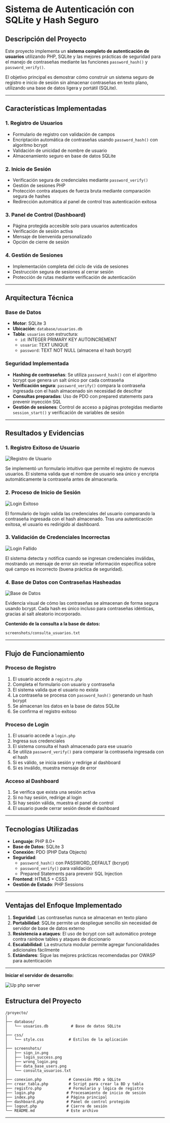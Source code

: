 # Sistema de Autenticación con SQLite y Hash Seguro

## Descripción del Proyecto

Este proyecto implementa un **sistema completo de autenticación de usuarios** utilizando PHP, SQLite y las mejores prácticas de seguridad para el manejo de contraseñas mediante las funciones `password_hash()` y `password_verify()`.

El objetivo principal es demostrar cómo construir un sistema seguro de registro e inicio de sesión sin almacenar contraseñas en texto plano, utilizando una base de datos ligera y portátil (SQLite).

---

## Características Implementadas

### 1. **Registro de Usuarios**
- Formulario de registro con validación de campos
- Encriptación automática de contraseñas usando `password_hash()` con algoritmo bcrypt
- Validación de unicidad de nombre de usuario
- Almacenamiento seguro en base de datos SQLite

### 2. **Inicio de Sesión**
- Verificación segura de credenciales mediante `password_verify()`
- Gestión de sesiones PHP
- Protección contra ataques de fuerza bruta mediante comparación segura de hashes
- Redirección automática al panel de control tras autenticación exitosa

### 3. **Panel de Control (Dashboard)**
- Página protegida accesible solo para usuarios autenticados
- Verificación de sesión activa
- Mensaje de bienvenida personalizado
- Opción de cierre de sesión

### 4. **Gestión de Sesiones**
- Implementación completa del ciclo de vida de sesiones
- Destrucción segura de sesiones al cerrar sesión
- Protección de rutas mediante verificación de autenticación

---

## Arquitectura Técnica

### Base de Datos
- **Motor**: SQLite 3
- **Ubicación**: `database/usuarios.db`
- **Tabla**: `usuarios` con estructura:
  - `id`: INTEGER PRIMARY KEY AUTOINCREMENT
  - `usuario`: TEXT UNIQUE
  - `password`: TEXT NOT NULL (almacena el hash bcrypt)

### Seguridad Implementada
- **Hashing de contraseñas**: Se utiliza `password_hash()` con el algoritmo bcrypt que genera un salt único por cada contraseña
- **Verificación segura**: `password_verify()` compara la contraseña ingresada con el hash almacenado sin necesidad de descifrar
- **Consultas preparadas**: Uso de PDO con prepared statements para prevenir inyección SQL
- **Gestión de sesiones**: Control de acceso a páginas protegidas mediante `session_start()` y verificación de variables de sesión

---

## Resultados y Evidencias

### 1. Registro Exitoso de Usuario
![Registro de Usuario](screenshots/sign_in.png)

Se implementó un formulario intuitivo que permite el registro de nuevos usuarios. El sistema valida que el nombre de usuario sea único y encripta automáticamente la contraseña antes de almacenarla.

### 2. Proceso de Inicio de Sesión
![Login Exitoso](screenshots/login_success.png)

El formulario de login valida las credenciales del usuario comparando la contraseña ingresada con el hash almacenado. Tras una autenticación exitosa, el usuario es redirigido al dashboard.

### 3. Validación de Credenciales Incorrectas
![Login Fallido](screenshots/wrong_login.png)

El sistema detecta y notifica cuando se ingresan credenciales inválidas, mostrando un mensaje de error sin revelar información específica sobre qué campo es incorrecto (buena práctica de seguridad).

### 4. Base de Datos con Contraseñas Hasheadas
![Base de Datos](screenshots/data_base_users.png)

Evidencia visual de cómo las contraseñas se almacenan de forma segura usando bcrypt. Cada hash es único incluso para contraseñas idénticas, gracias al salt aleatorio incorporado.

**Contenido de la consulta a la base de datos:**
```
screenshots/consulta_usuarios.txt
```

---

## Flujo de Funcionamiento

### Proceso de Registro
1. El usuario accede a `registro.php`
2. Completa el formulario con usuario y contraseña
3. El sistema valida que el usuario no exista
4. La contraseña se procesa con `password_hash()` generando un hash bcrypt
5. Se almacenan los datos en la base de datos SQLite
6. Se confirma el registro exitoso

### Proceso de Login
1. El usuario accede a `login.php`
2. Ingresa sus credenciales
3. El sistema consulta el hash almacenado para ese usuario
4. Se utiliza `password_verify()` para comparar la contraseña ingresada con el hash
5. Si es válido, se inicia sesión y redirige al dashboard
6. Si es inválido, muestra mensaje de error

### Acceso al Dashboard
1. Se verifica que exista una sesión activa
2. Si no hay sesión, redirige al login
3. Si hay sesión válida, muestra el panel de control
4. El usuario puede cerrar sesión desde el dashboard

---

## Tecnologías Utilizadas

- **Lenguaje**: PHP 8.0+
- **Base de Datos**: SQLite 3
- **Conexión**: PDO (PHP Data Objects)
- **Seguridad**: 
  - `password_hash()` con PASSWORD_DEFAULT (bcrypt)
  - `password_verify()` para validación
  - Prepared Statements para prevenir SQL Injection
- **Frontend**: HTML5 + CSS3
- **Gestión de Estado**: PHP Sessions

---

## Ventajas del Enfoque Implementado

1. **Seguridad**: Las contraseñas nunca se almacenan en texto plano
2. **Portabilidad**: SQLite permite un despliegue sencillo sin necesidad de servidor de base de datos externo
3. **Resistencia a ataques**: El uso de bcrypt con salt automático protege contra rainbow tables y ataques de diccionario
4. **Escalabilidad**: La estructura modular permite agregar funcionalidades adicionales fácilmente
5. **Estándares**: Sigue las mejores prácticas recomendadas por OWASP para autenticación

---


**Iniciar el servidor de desarrollo:**  

   ![Up php server](screenshots/run_up_php.png)

## Estructura del Proyecto

```
/proyecto/
│
├── database/
│   └── usuarios.db          # Base de datos SQLite
│
├── css/
│   └── style.css           # Estilos de la aplicación
│
├── screenshots/            
│   ├── sign_in.png
│   ├── login_success.png
│   ├── wrong_login.png
│   ├── data_base_users.png
│   └── consulta_usuarios.txt
│
├── conexion.php            # Conexión PDO a SQLite
├── crear_tabla.php         # Script para crear la BD y tabla
├── registro.php            # Formulario y lógica de registro
├── login.php              # Procesamiento de inicio de sesión
├── index.php              # Página principal
├── dashboard.php          # Panel de control protegido
├── logout.php             # Cierre de sesión
└── README.md              # Este archivo
```

---
